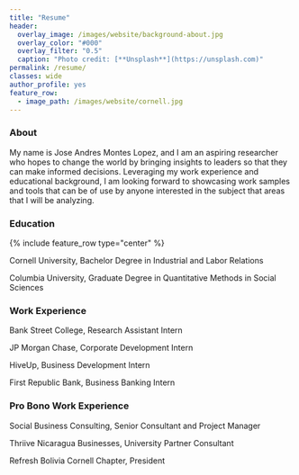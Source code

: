 ```yaml
---
title: "Resume"
header:
  overlay_image: /images/website/background-about.jpg
  overlay_color: "#000"
  overlay_filter: "0.5"
  caption: "Photo credit: [**Unsplash**](https://unsplash.com)"
permalink: /resume/
classes: wide
author_profile: yes
feature_row:
  - image_path: /images/website/cornell.jpg
---
```


### About

My name is Jose Andres Montes Lopez, and I am an aspiring researcher who hopes to change the world by bringing insights to leaders so that they can make informed decisions. Leveraging my work experience and educational background, I am looking forward to showcasing work samples and tools that can be of use by anyone interested in the subject that areas that I will be analyzing.

### Education


{% include feature_row type="center" %}

Cornell University, Bachelor Degree in Industrial and Labor Relations

Columbia University, Graduate Degree in Quantitative Methods in Social Sciences

### Work Experience

Bank Street College, Research Assistant Intern

JP Morgan Chase, Corporate Development Intern

HiveUp, Business Development Intern

First Republic Bank, Business Banking Intern

### Pro Bono Work Experience

Social Business Consulting, Senior Consultant and Project Manager

Thriive Nicaragua Businesses, University Partner Consultant

Refresh Bolivia Cornell Chapter, President